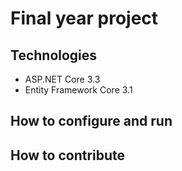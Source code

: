 # Final year project 
## Technologies
- ASP.NET Core 3.3
- Entity Framework Core 3.1
## How to configure and run
## How to contribute